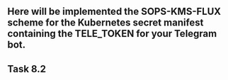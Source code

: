 ## Here will be implemented the SOPS-KMS-FLUX scheme for the Kubernetes secret manifest containing the TELE_TOKEN for your Telegram bot.

## Task 8.2
